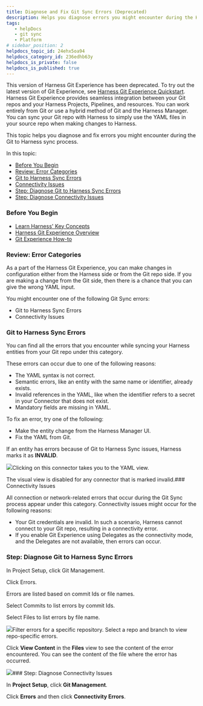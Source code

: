 ```yaml
---
title: Diagnose and Fix Git Sync Errors (Deprecated)
description: Helps you diagnose errors you might encounter during the Harness Git sync process.
tags: 
   - helpDocs
   - git sync
   - Platform
# sidebar_position: 2
helpdocs_topic_id: 24ehx5oa94
helpdocs_category_id: 236edhb63y
helpdocs_is_private: false
helpdocs_is_published: true
---
```


This version of Harness Git Experience has been deprecated. To try out the latest version of Git Experience, see [Harness Git Experience Quickstart](/article/grfeel98am).​Harness Git Experience provides seamless integration between your Git repos and your Harness Projects, Pipelines, and resources. You can work entirely from Git or use a hybrid method of Git and the Harness Manager. You can sync your Git repo with Harness to simply use the YAML files in your source repo when making changes to Harness.

This topic helps you diagnose and fix errors you might encounter during the Git to Harness sync process.

In this topic:

* [Before You Begin](#before_you_begin)
* [Review: Error Categories](#review_error_categories)
* [Git to Harness Sync Errors](#git_to_harness_sync_errors)
* [Connectivity Issues](#connectivity_issues)
* [Step: Diagnose Git to Harness Sync Errors](#step_diagnose_git_to_harness_sync_errors)
* [Step: Diagnose Connectivity Issues](#step_diagnose_connectivity_issues)

### Before You Begin

* [Learn Harness' Key Concepts](/article/hv2758ro4e-learn-harness-key-concepts)
* [Harness Git Experience Overview](/article/utikdyxgfz-harness-git-experience-overview)
* [Git Experience How-to](/article/soavr3jh0i-git-experience-how-tos)

### Review: Error Categories

As a part of the Harness Git Experience, you can make changes in configuration either from the Harness side or from the Git repo side. If you are making a change from the Git side, then there is a chance that you can give the wrong YAML input.

You might encounter one of the following Git Sync errors:

* Git to Harness Sync Errors
* Connectivity Issues

### Git to Harness Sync Errors

You can find all the errors that you encounter while syncing your Harness entities from your Git repo under this category.

These errors can occur due to one of the following reasons:

* The YAML syntax is not correct.
* Semantic errors, like an entity with the same name or identifier, already exists.
* Invalid references in the YAML, like when the identifier refers to a secret in your Connector that does not exist.
* Mandatory fields are missing in YAML.

To fix an error, try one of the following:

* Make the entity change from the Harness Manager UI.
* Fix the YAML from Git.

If an entity has errors because of Git to Harness Sync issues, Harness marks it as **INVALID**.

![](https://files.helpdocs.io/i5nl071jo5/articles/24ehx5oa94/1639479298137/screenshot-2021-12-14-at-4-21-09-pm.png)Clicking on this connector takes you to the YAML view.

The visual view is disabled for any connector that is marked invalid.### Connectivity Issues

All connection or network-related errors that occur during the Git Sync process appear under this category. Connectivity issues might occur for the following reasons:

* Your Git credentials are invalid. In such a scenario, Harness cannot connect to your Git repo, resulting in a connectivity error.
* If you enable Git Experience using Delegates as the connectivity mode, and the Delegates are not available, then errors can occur.

### Step: Diagnose Git to Harness Sync Errors

In Project Setup, click Git Management.

Click Errors.

Errors are listed based on commit Ids or file names.

Select Commits to list errors by commit Ids.

Select Files to list errors by file name.

![](https://files.helpdocs.io/i5nl071jo5/articles/24ehx5oa94/1638885932290/screenshot-2021-12-07-at-6-27-41-pm.png)Filter errors for a specific repository. Select a repo and branch to view repo-specific errors.

Click **View Content** in the **Files** view to see the content of the error encountered. You can see the content of the file where the error has occurred.

![](https://files.helpdocs.io/i5nl071jo5/articles/24ehx5oa94/1638961409840/screenshot-2021-12-08-at-4-32-37-pm.png)### Step: Diagnose Connectivity Issues

In **Project Setup**, click **Git Management**.

Click **Errors** and then click **Connectivity Errors**.

